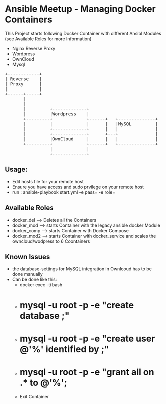 # Ansible Meetup - Managing Docker Containers
This Project starts following Docker Container with different Ansibl Modules (see Available Roles for more Information)
- Nginx Reverse Proxy
- Wordpress 
- OwnCloud
- Mysql 



<pre>
+------------+
| Reverse    |
| Proxy      |
|            |
+------+-----+
       |
       |
       |         +-------------+
       |         |Wordpress    |
       +---------+             +------+   +--------------+
       |         |             |      |   |MySQL         |
       |         +-------------+      |   |              |
       |         +-------------+      +---+              |
       |         |OwnCloud     |      |   |              |
       +---------+             +------+   +--------------+
                 |             |
                 +-------------+
</pre>
## Usage:
- Edit hosts file for your remote host
- Ensure you have access and sudo prvilege on your remote host
- run : ansible-playbook start.yml -e pass=<password> -e role=<role>

## Available Roles
- docker_del --> Deletes all the Containers
- docker_mod --> starts Container with the legacy ansible docker Module 
- docker_comp --> starts Container with Docker Compose
- docker_mod2 --> starts Container with docker_service and scales the owncloud/wodpress to 6 Coontainers

## Known Issues
- the database-settings for MySQL integration in Ownlcoud has to be done manually 
- Can be done like this:
  - docker exec -ti <mysql-container> bash
  - # mysql -u root -p -e "create database <db>;"
  - # mysql -u root -p -e "create user <user>@'%' identified by <db>;"
  - # mysql -u root -p -e "grant all on <db>.* to <user>@'%';
  - Exit Container

